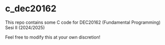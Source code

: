 # c_dec20162
This repo contains some C code for DEC20162 (Fundamental Programming)
Sesi II (2024/2025)

Feel free to modify this at your own discretion!
